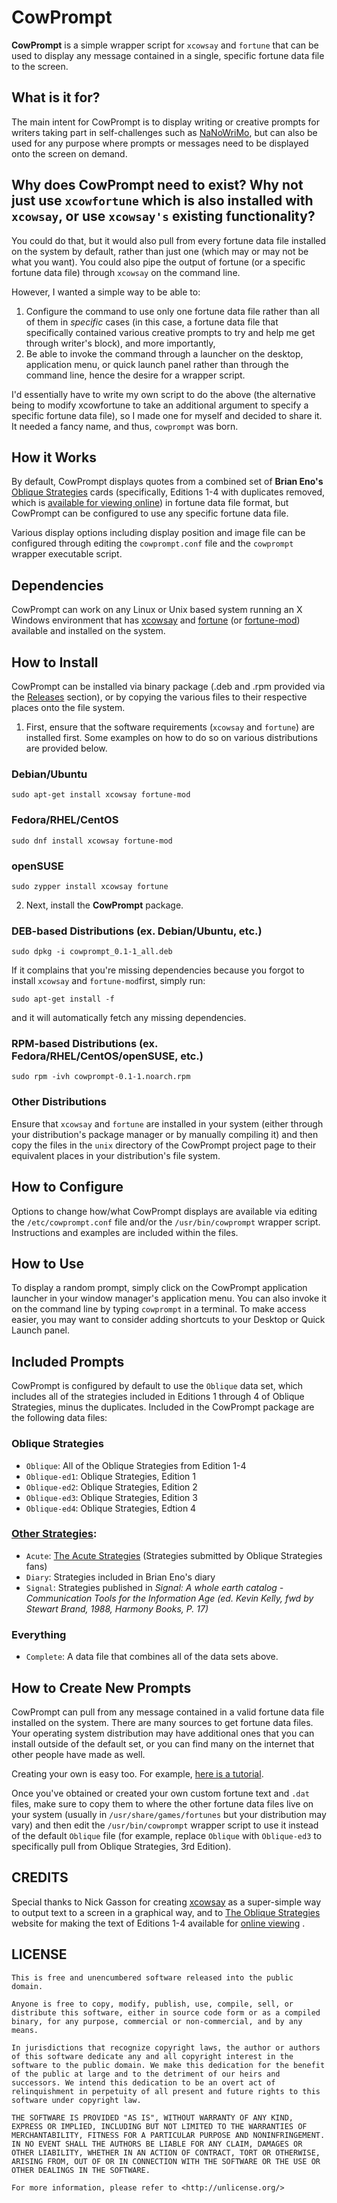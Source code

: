 # CowPrompt
**CowPrompt** is a simple wrapper script for `xcowsay` and `fortune` that can be used to display any message contained in a single, specific fortune data file to the screen.

## What is it for?
The main intent for CowPrompt is to display writing or creative prompts for writers taking part in self-challenges such as [NaNoWriMo](https://nanowrimo.org), but can also be used for any purpose where prompts or messages need to be displayed onto the screen on demand.

## Why does CowPrompt need to exist? Why not just use `xcowfortune` which is also installed with `xcowsay`, or use `xcowsay's` existing functionality?
You could do that, but it would also pull from every fortune data file installed on the system by default, rather than just one (which may or may not be what you want). You could also pipe the output of fortune (or a specific fortune data file) through `xcowsay` on the command line.

However, I wanted a simple way to be able to:

1. Configure the command to use only one fortune data file rather than all of them in *specific* cases (in this case, a fortune data file that specifically contained various creative prompts to try and help me get through writer's block), and more importantly,
2. Be able to invoke the command through a launcher on the desktop, application menu, or quick launch panel rather than through the command line, hence the desire for a wrapper script.

I'd essentially have to write my own script to do the above (the alternative being to modify xcowfortune to take an additional argument to specify a specific fortune data file), so I made one for myself and decided to share it. It needed a fancy name, and thus, `cowprompt` was born.

## How it Works
By default, CowPrompt displays quotes from a combined set of **Brian Eno's** [Oblique Strategies](https://en.wikipedia.org/wiki/Oblique_Strategies) cards (specifically, Editions 1-4 with duplicates removed, which is [available for viewing online](http://www.rtqe.net/ObliqueStrategies/Edition1-3.html)) in fortune data file format, but CowPrompt can be configured to use any specific fortune data file.

Various display options including display position and image file can be configured through editing the `cowprompt.conf` file and the `cowprompt` wrapper executable script.

## Dependencies
CowPrompt can work on any Linux or Unix based system running an X Windows environment that has [xcowsay](https://github.com/nickg/xcowsay) and [fortune](https://en.wikipedia.org/wiki/Fortune_(Unix)) (or [fortune-mod](https://github.com/shlomif/fortune-mod)) available and installed on the system.

## How to Install
CowPrompt can be installed via binary package (.deb and .rpm provided via the [Releases](https://github.com/rtiangha/CowPrompt/Releases) section), or by copying the various files to their respective places onto the file system.

1. First, ensure that the software requirements (`xcowsay` and `fortune`) are installed first. Some examples on how to do so on various distributions are provided below.

### Debian/Ubuntu
`sudo apt-get install xcowsay fortune-mod`

### Fedora/RHEL/CentOS
`sudo dnf install xcowsay fortune-mod`

### openSUSE
`sudo zypper install xcowsay fortune`

2. Next, install the **CowPrompt** package.

### DEB-based Distributions (ex. Debian/Ubuntu, etc.)
`sudo dpkg -i cowprompt_0.1-1_all.deb`

If it complains that you're missing dependencies because you forgot to install `xcowsay` and `fortune-mod`first, simply run:

`sudo apt-get install -f`

and it will automatically fetch any missing dependencies.

### RPM-based Distributions (ex. Fedora/RHEL/CentOS/openSUSE, etc.)
`sudo rpm -ivh cowprompt-0.1-1.noarch.rpm`

### Other Distributions
Ensure that `xcowsay` and `fortune` are installed in your system (either through your distribution's package manager or by manually compiling it) and then copy the files in the `unix` directory of the CowPrompt project page to their equivalent places in your distribution's file system.

## How to Configure
Options to change how/what CowPrompt displays are available via editing the `/etc/cowprompt.conf` file and/or the `/usr/bin/cowprompt` wrapper script. Instructions and examples are included within the files.

## How to Use
To display a random prompt, simply click on the CowPrompt application launcher in your window manager's application menu. You can also invoke it on the command line by typing `cowprompt` in a terminal. To make access easier, you may want to consider adding shortcuts to your Desktop or Quick Launch panel.

## Included Prompts
CowPrompt is configured by default to use the `Oblique` data set, which includes all of the strategies included in Editions 1 through 4 of Oblique Strategies, minus the duplicates. Included in the CowPrompt package are the following data files:

### Oblique Strategies
- `Oblique`:  All of the Oblique Strategies from Edition 1-4
- `Oblique-ed1`:  Oblique Strategies, Edition 1
- `Oblique-ed2`:  Oblique Strategies, Edition 2
- `Oblique-ed3`:  Oblique Strategies, Edition 3
- `Oblique-ed4`:  Oblique Strategies, Edtion 4

### [Other Strategies](http://www.rtqe.net/ObliqueStrategies/EditionOther.html):
- `Acute`:  [The Acute Strategies](http://www.rtqe.net/ObliqueStrategies/Acute.html) (Strategies submitted by Oblique Strategies fans)
- `Diary`:  Strategies included in Brian Eno's diary
- `Signal`: Strategies published in *Signal: A whole earth catalog - Communication Tools for the Information Age (ed. Kevin Kelly, fwd by Stewart Brand, 1988, Harmony Books, P. 17)*

### Everything
- `Complete`:  A data file that combines all of the data sets above. 

## How to Create New Prompts
CowPrompt can pull from any message contained in a valid fortune data file installed on the system. There are many sources to get fortune data files. Your operating system distribution may have additional ones that you can install outside of the default set, or you can find many on the internet that other people have made as well.

Creating your own is easy too. For example, [here is a tutorial](http://bradthemad.org/tech/notes/fortune_makefile.php).

Once you've obtained or created your own custom fortune text and `.dat` files, make sure to copy them to where the other fortune data files live on your system (usually in `/usr/share/games/fortunes` but your distribution may vary) and then edit the `/usr/bin/cowprompt` wrapper script to use it instead of the default `Oblique` file (for example, replace `Oblique` with `Oblique-ed3` to specifically pull from Oblique Strategies, 3rd Edition).

## CREDITS
Special thanks to Nick Gasson for creating [xcowsay](http://www.doof.me.uk/xcowsay) as a super-simple way to output text to a screen in a graphical way, and to [The Oblique Strategies](http://www.rtqe.net/ObliqueStrategies/) website for making the text of Editions 1-4 available for [online viewing](http://www.rtqe.net/ObliqueStrategies/Edition1-3.html) .

## LICENSE

```
This is free and unencumbered software released into the public domain.

Anyone is free to copy, modify, publish, use, compile, sell, or distribute this software, either in source code form or as a compiled binary, for any purpose, commercial or non-commercial, and by any means.

In jurisdictions that recognize copyright laws, the author or authors of this software dedicate any and all copyright interest in the software to the public domain. We make this dedication for the benefit of the public at large and to the detriment of our heirs and successors. We intend this dedication to be an overt act of relinquishment in perpetuity of all present and future rights to this software under copyright law.

THE SOFTWARE IS PROVIDED "AS IS", WITHOUT WARRANTY OF ANY KIND, EXPRESS OR IMPLIED, INCLUDING BUT NOT LIMITED TO THE WARRANTIES OF MERCHANTABILITY, FITNESS FOR A PARTICULAR PURPOSE AND NONINFRINGEMENT. IN NO EVENT SHALL THE AUTHORS BE LIABLE FOR ANY CLAIM, DAMAGES OR OTHER LIABILITY, WHETHER IN AN ACTION OF CONTRACT, TORT OR OTHERWISE, ARISING FROM, OUT OF OR IN CONNECTION WITH THE SOFTWARE OR THE USE OR OTHER DEALINGS IN THE SOFTWARE.

For more information, please refer to <http://unlicense.org/> 
```

